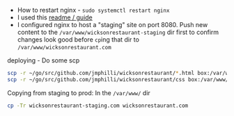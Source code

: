 - How to restart nginx - `sudo systemctl restart nginx`
- I used this [readme / guide](https://medium.com/@jgefroh/a-guide-to-using-nginx-for-static-websites-d96a9d034940)
- I configured nginx to host a "staging" site on port 8080. Push new content to the `/var/www/wicksonrestaurant-staging` dir first to confirm changes look good before `cp`ing that dir to `/var/www/wicksonrestaurant.com`

deploying - 
Do some scp
```bash
scp -r ~/go/src/github.com/jmphilli/wicksonrestaurant/*.html box:/var/www/wicksonrestaurant-staging.com/
scp -r ~/go/src/github.com/jmphilli/wicksonrestaurant/css box:/var/www/wicksonrestaurant-staging.com/
```

Copying from staging to prod:
In the `/var/www/` dir
```bash
cp -Tr wicksonrestaurant-staging.com wicksonrestaurant.com
```
